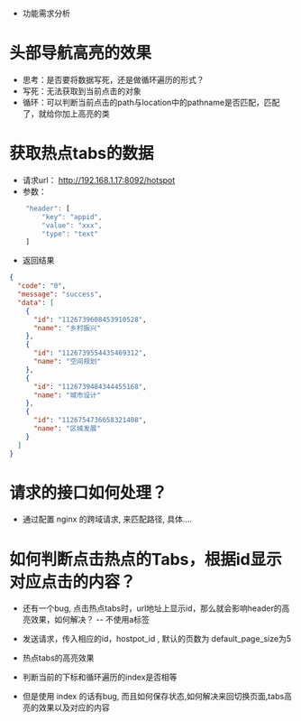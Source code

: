 - 功能需求分析

# 头部导航高亮的效果

- 思考：是否要将数据写死，还是做循环遍历的形式？
- 写死：无法获取到当前点击的对象
- 循环：可以判断当前点击的path与location中的pathname是否匹配，匹配了，就给你加上高亮的类

# 获取热点tabs的数据

- 请求url： http://192.168.1.17:8092/hotspot
- 参数：
```js
    "header": [
        "key": "appid",
        "value": "xxx",
        "type": "text"
    ]
```

- 返回结果
```json
{
  "code": "0",
  "message": "success",
  "data": [
    {
      "id": "1126739608453910528",
      "name": "乡村振兴"
    },
    {
      "id": "1126739554435469312",
      "name": "空间规划"
    },
    {
      "id": "1126739484344455168",
      "name": "城市设计"
    },
    {
      "id": "1126754736658321408",
      "name": "区域发展"
    }
  ]
}
```

# 请求的接口如何处理？

- 通过配置 nginx 的跨域请求, 来匹配路径, 具体....

# 如何判断点击热点的Tabs，根据id显示对应点击的内容？
- 还有一个bug, 点击热点tabs时，url地址上显示id，那么就会影响header的高亮效果，如何解决？
    -- 不使用a标签
- 发送请求，传入相应的id，hostpot_id , 默认的页数为 default_page_size为5

- 热点tabs的高亮效果
- 判断当前的下标和循环遍历的index是否相等
- 但是使用 index 的话有bug, 而且如何保存状态,如何解决来回切换页面,tabs高亮的效果以及对应的内容